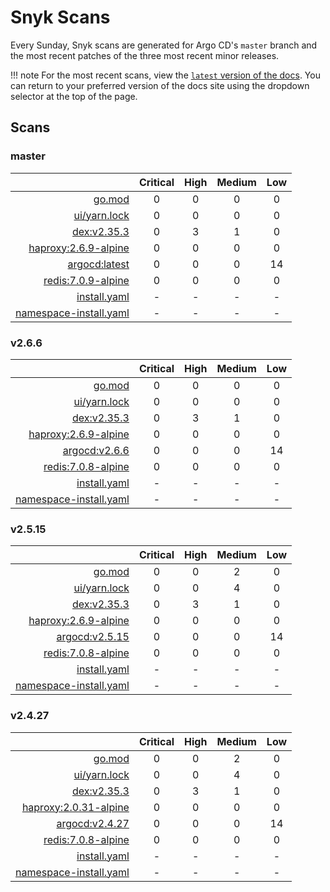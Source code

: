 # Snyk Scans

Every Sunday, Snyk scans are generated for Argo CD's `master` branch and the most recent patches of the three most
recent minor releases.

!!! note
    For the most recent scans, view the [`latest` version of the docs](https://argo-cd.readthedocs.io/en/latest/snyk/).
    You can return to your preferred version of the docs site using the dropdown selector at the top of the page.

## Scans

### master

|    | Critical | High | Medium | Low |
|---:|:--------:|:----:|:------:|:---:|
| [go.mod](master/argocd-test.html) | 0 | 0 | 0 | 0 |
| [ui/yarn.lock](master/argocd-test.html) | 0 | 0 | 0 | 0 |
| [dex:v2.35.3](master/ghcr.io_dexidp_dex_v2.35.3.html) | 0 | 3 | 1 | 0 |
| [haproxy:2.6.9-alpine](master/haproxy_2.6.9-alpine.html) | 0 | 0 | 0 | 0 |
| [argocd:latest](master/quay.io_argoproj_argocd_latest.html) | 0 | 0 | 0 | 14 |
| [redis:7.0.9-alpine](master/redis_7.0.9-alpine.html) | 0 | 0 | 0 | 0 |
| [install.yaml](master/argocd-iac-install.html) | - | - | - | - |
| [namespace-install.yaml](master/argocd-iac-namespace-install.html) | - | - | - | - |

### v2.6.6

|    | Critical | High | Medium | Low |
|---:|:--------:|:----:|:------:|:---:|
| [go.mod](v2.6.6/argocd-test.html) | 0 | 0 | 0 | 0 |
| [ui/yarn.lock](v2.6.6/argocd-test.html) | 0 | 0 | 0 | 0 |
| [dex:v2.35.3](v2.6.6/ghcr.io_dexidp_dex_v2.35.3.html) | 0 | 3 | 1 | 0 |
| [haproxy:2.6.9-alpine](v2.6.6/haproxy_2.6.9-alpine.html) | 0 | 0 | 0 | 0 |
| [argocd:v2.6.6](v2.6.6/quay.io_argoproj_argocd_v2.6.6.html) | 0 | 0 | 0 | 14 |
| [redis:7.0.8-alpine](v2.6.6/redis_7.0.8-alpine.html) | 0 | 0 | 0 | 0 |
| [install.yaml](v2.6.6/argocd-iac-install.html) | - | - | - | - |
| [namespace-install.yaml](v2.6.6/argocd-iac-namespace-install.html) | - | - | - | - |

### v2.5.15

|    | Critical | High | Medium | Low |
|---:|:--------:|:----:|:------:|:---:|
| [go.mod](v2.5.15/argocd-test.html) | 0 | 0 | 2 | 0 |
| [ui/yarn.lock](v2.5.15/argocd-test.html) | 0 | 0 | 4 | 0 |
| [dex:v2.35.3](v2.5.15/ghcr.io_dexidp_dex_v2.35.3.html) | 0 | 3 | 1 | 0 |
| [haproxy:2.6.9-alpine](v2.5.15/haproxy_2.6.9-alpine.html) | 0 | 0 | 0 | 0 |
| [argocd:v2.5.15](v2.5.15/quay.io_argoproj_argocd_v2.5.15.html) | 0 | 0 | 0 | 14 |
| [redis:7.0.8-alpine](v2.5.15/redis_7.0.8-alpine.html) | 0 | 0 | 0 | 0 |
| [install.yaml](v2.5.15/argocd-iac-install.html) | - | - | - | - |
| [namespace-install.yaml](v2.5.15/argocd-iac-namespace-install.html) | - | - | - | - |

### v2.4.27

|    | Critical | High | Medium | Low |
|---:|:--------:|:----:|:------:|:---:|
| [go.mod](v2.4.27/argocd-test.html) | 0 | 0 | 2 | 0 |
| [ui/yarn.lock](v2.4.27/argocd-test.html) | 0 | 0 | 4 | 0 |
| [dex:v2.35.3](v2.4.27/ghcr.io_dexidp_dex_v2.35.3.html) | 0 | 3 | 1 | 0 |
| [haproxy:2.0.31-alpine](v2.4.27/haproxy_2.0.31-alpine.html) | 0 | 0 | 0 | 0 |
| [argocd:v2.4.27](v2.4.27/quay.io_argoproj_argocd_v2.4.27.html) | 0 | 0 | 0 | 14 |
| [redis:7.0.8-alpine](v2.4.27/redis_7.0.8-alpine.html) | 0 | 0 | 0 | 0 |
| [install.yaml](v2.4.27/argocd-iac-install.html) | - | - | - | - |
| [namespace-install.yaml](v2.4.27/argocd-iac-namespace-install.html) | - | - | - | - |
